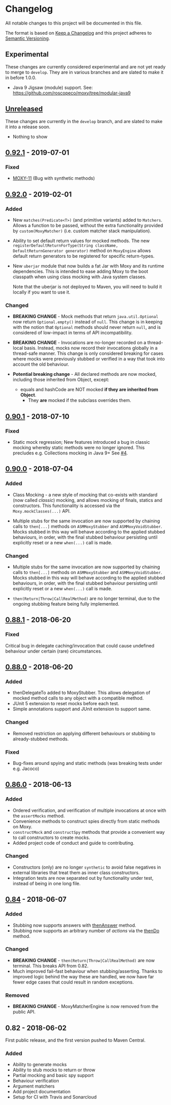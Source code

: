 # Changelog

All notable changes to this project will be documented in this file.

The format is based on [Keep a Changelog](http://keepachangelog.com/en/1.0.0/)
and this project adheres to [Semantic Versioning](http://semver.org/spec/v2.0.0.html).

## Experimental

These changes are currently considered experimental and are not yet ready
to merge to `develop`. They are in various branches and are slated to
make it in before 1.0.0.
  
- Java 9 Jigsaw (module) support.
  See: https://github.com/roscopeco/moxy/tree/modular-java9
  
## [Unreleased]

These changes are currently in the `develop` branch, and are slated
to make it into a release soon.

- Nothing to show

## [0.92.1] - 2019-07-01

### Fixed

- [MOXY-11](https://github.com/roscopeco/moxy/issues/11) (Bug with synthetic methods)

## [0.92.0] - 2019-02-01

### Added

- New `matches(Predicate<T>)` (and primitive variants) added to
  `Matchers`. Allows a function to be passed, without the extra functionality
  provided by `custom(MoxyMatcher)` (i.e. custom matcher stack manipulation).
  
- Ability to set default return values for mocked methods. The new 
  `registerDefaultReturnForType(String className, DefaultReturnGenerator generator)`
  method on `MoxyEngine` allows default return generators to be registered for 
  specific return-types.
  
- New `uberjar` module that now builds a fat Jar with Moxy and its runtime dependencies.
  This is intended to ease adding Moxy to the boot classpath when using class mocking
  with Java system classes.
  
  Note that the uberjar is not deployed to Maven, you will need to build it locally if you want to use it.
  
### Changed 

- **BREAKING CHANGE** - Mock methods that return `java.util.Optional` now
  return `Optional.empty()` instead of `null`. This change is in keeping with
  the notion that `Optional` methods should never return `null`, and is considered
  of low-impact in terms of API incompatibility.
  
- **BREAKING CHANGE** - Invocations are no-longer recorded on a thread-local basis.
  Instead, mocks now record their invocations globally in a thread-safe manner.
  This change is only considered breaking for cases where mocks were previously
  stubbed or verified in a way that took into account the old behaviour.

- **Potential breaking change** - All declared methods are now mocked, including those inherited from Object, except:
  - equals and hashCode are NOT mocked **if they are inherited from Object**.
    - They **are** mocked if the subclass overrides them.
      
## [0.90.1] - 2018-07-10

### Fixed

- Static mock regression; New features introduced a bug in classic mocking
  whereby static methods were no longer ignored. This precludes e.g.
  Collections mocking in Java 9+ See [#4](https://github.com/roscopeco/moxy/issues/4). 

## [0.90.0] - 2018-07-04

### Added
- Class Mocking - a new style of mocking that co-exists with standard
  (now called _classic_) mocking, and allows mocking of finals, statics and
  constructors. This functionality is accessed via the `Moxy.mockClasses(...)`
  API.
  
- Multiple stubs for the same invocation are now supported by chaining
  calls to `then[...]` methods on `ASMMoxyStubber` and `ASMMoxyVoidStubber`.
  Mocks stubbed in this way will behave according to the applied stubbed 
  behaviours, in order, with the final stubbed behaviour persisting until
  explicitly reset or a new `when(...)` call is made.
  
### Changed

- Multiple stubs for the same invocation are now supported by chaining
  calls to `then[...]` methods on `ASMMoxyStubber` and `ASMMoxyVoidStubber`.
  Mocks stubbed in this way will behave according to the applied stubbed 
  behaviours, in order, with the final stubbed behaviour persisting until
  explicitly reset or a new `when(...)` call is made.
  
- `then(Return|Throw|CallRealMethod)` are
  no longer terminal, due to the ongoing stubbing feature being 
  fully implemented.
  
## [0.88.1] - 2018-06-20

### Fixed

Critical bug in delegate caching/invocation that could cause undefined behaviour
under certain (rare) circumstances.

## [0.88.0] - 2018-06-20

### Added

- thenDelegateTo added to MoxyStubber. This allows delegation
  of mocked method calls to any object with a compatible method.
- JUnit 5 extension to reset mocks before each test.
- Simple annotations support and JUnit extension to support same.

### Changed

- Removed restriction on applying different behaviours or stubbing to
  already-stubbed methods.
  
### Fixed

- Bug-fixes around spying and static methods (was breaking tests under e.g. Jacoco)

## [0.86.0] - 2018-06-13

### Added

- Ordered verification, and verification of multiple invocations at once
  with the `assertMocks` method.
- Convenience methods to construct spies directly from static methods
  on Moxy.
- `constructMock` and `constructSpy` methods that provide a
  convenient way to call constructors to create mocks.
- Added project code of conduct and guide to contributing.

### Changed

- Constructors (only) are no longer `synthetic` to avoid false
  negatives in external libraries that treat them as inner class
  constructors.
- Integration tests are now separated out by functionality under
  test, instead of being in one long file.
   
## [0.84] - 2018-06-07

### Added

- Stubbing now supports answers with [thenAnswer](https://roscopeco.github.io/moxy/com/roscopeco/moxy/api/MoxyStubber.html#thenAnswer-com.roscopeco.moxy.api.AnswerProvider-) method.
- Stubbing now supports an arbitrary number of _actions_
  via the [thenDo](https://roscopeco.github.io/moxy/com/roscopeco/moxy/api/MoxyStubber.html#thenDo-java.util.function.Consumer-) method.

### Changed

- **BREAKING CHANGE** - `then(Return|Throw|CallRealMethod)` are
  now terminal. This breaks API from 0.82.
- Much improved fail-fast behaviour when stubbing/asserting.
  Thanks to improved logic behind the way these are handled,
  we now have far fewer edge cases that could result in random
  exceptions.
  
### Removed

- **BREAKING CHANGE** - MoxyMatcherEngine is now removed from the 
  public API.

## 0.82 - 2018-06-02

First public release, and the first version pushed to Maven Central.

### Added

- Ability to generate mocks
- Ability to stub mocks to return or throw
- Partial mocking and basic spy support
- Behaviour verification
- Argument matchers
- Add project documentation
- Setup for CI with Travis and Sonarcloud

[Unreleased]: https://github.com/roscopeco/moxy/compare/v0.92.1...develop
[0.92.1]:  https://github.com/roscopeco/moxy/compare/v0.92...v0.92.1
[0.92.0]:  https://github.com/roscopeco/moxy/compare/v0.90.1...v0.92
[0.90.1]: https://github.com/roscopeco/moxy/compare/v0.90.0...v0.90.1
[0.90.0]: https://github.com/roscopeco/moxy/compare/v0.88.0...v0.90.0
[0.88.1]: https://github.com/roscopeco/moxy/compare/v0.88.0...v0.88.1
[0.88.0]: https://github.com/roscopeco/moxy/compare/v0.86.0...v0.88.0
[0.86.0]: https://github.com/roscopeco/moxy/compare/v0.84...v0.86.0
[0.84]: https://github.com/roscopeco/moxy/compare/v0.82...v0.84
